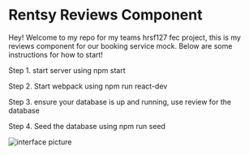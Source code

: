 # Rentsy Reviews Component

Hey! Welcome to my repo for my teams hrsf127 fec project, this is my reviews component for our booking service mock.
Below are some instructions for how to start!

Step 1. start server using npm start

Step 2. Start webpack using npm run react-dev

Step 3. ensure your database is up and running, use review for the database

Step 4. Seed the database using npm run seed

![interface picture](../../../Desktop/rentsyPic "Title")
